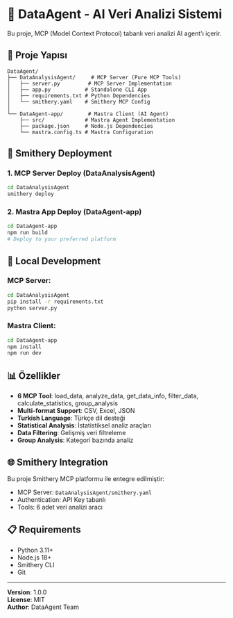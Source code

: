 # 🤖 DataAgent - AI Veri Analizi Sistemi

Bu proje, MCP (Model Context Protocol) tabanlı veri analizi AI agent'ı içerir.

## 📁 Proje Yapısı

```
DataAgent/
├── DataAnalysisAgent/     # MCP Server (Pure MCP Tools)
│   ├── server.py         # MCP Server Implementation
│   ├── app.py           # Standalone CLI App
│   ├── requirements.txt # Python Dependencies
│   └── smithery.yaml    # Smithery MCP Config
│
└── DataAgent-app/        # Mastra Client (AI Agent)
    ├── src/             # Mastra Agent Implementation
    ├── package.json     # Node.js Dependencies
    └── mastra.config.ts # Mastra Configuration
```

## 🚀 Smithery Deployment

### 1. MCP Server Deploy (DataAnalysisAgent)
```bash
cd DataAnalysisAgent
smithery deploy
```

### 2. Mastra App Deploy (DataAgent-app)
```bash
cd DataAgent-app
npm run build
# Deploy to your preferred platform
```

## 🔧 Local Development

### MCP Server:
```bash
cd DataAnalysisAgent
pip install -r requirements.txt
python server.py
```

### Mastra Client:
```bash
cd DataAgent-app
npm install
npm run dev
```

## 📊 Özellikler

- **6 MCP Tool**: load_data, analyze_data, get_data_info, filter_data, calculate_statistics, group_analysis
- **Multi-format Support**: CSV, Excel, JSON
- **Turkish Language**: Türkçe dil desteği
- **Statistical Analysis**: İstatistiksel analiz araçları
- **Data Filtering**: Gelişmiş veri filtreleme
- **Group Analysis**: Kategori bazında analiz

## 🌐 Smithery Integration

Bu proje Smithery MCP platformu ile entegre edilmiştir:
- MCP Server: `DataAnalysisAgent/smithery.yaml`
- Authentication: API Key tabanlı
- Tools: 6 adet veri analizi aracı

## 📋 Requirements

- Python 3.11+
- Node.js 18+
- Smithery CLI
- Git

---
**Version**: 1.0.0  
**License**: MIT  
**Author**: DataAgent Team 